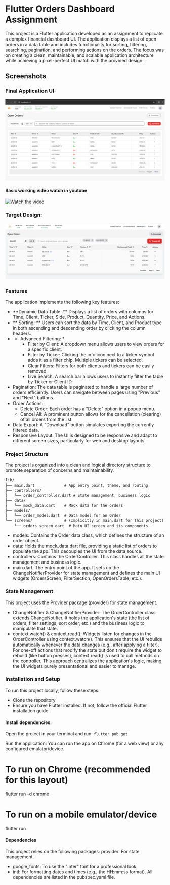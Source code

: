 # Flutter Orders Dashboard Assignment
This project is a Flutter application developed as an assignment to replicate a complex financial dashboard UI. The application displays a list of open orders in a data table and includes functionality for sorting, filtering, searching, pagination, and performing actions on the orders. The focus was on creating a clean, maintainable, and scalable application architecture while achieving a pixel-perfect UI match with the provided design.

## Screenshots
### Final Application UI:
![alt text](image.png)

#### Basic working video watch in youtube

[![Watch the video](https://img.youtube.com/vi/xvheJGBHKno/0.jpg)](https://youtu.be/xvheJGBHKno)



### Target Design:
![alt text](<Open order assignment - 021 Trade (1).png>)
### Features
The application implements the following key features:
- **Dynamic Data Table: ** Displays a list of orders with columns for Time, Client, Ticker, Side, Product, Quantity, Price, and Actions.
- ** Sorting: ** Users can sort the data by Time, Client, and Product type in both ascending and descending order by clicking the column headers.
- * Advanced Filtering: *
    - Filter by Client: A dropdown menu allows users to view orders for a specific client.
    - Filter by Ticker: Clicking the info icon next to a ticker symbol adds it as a filter chip. Multiple tickers can be selected.
    - Clear Filters: Filters for both clients and tickers can be easily removed.
    - Live Search: A search bar allows users to instantly filter the table by Ticker or Client ID.
- Pagination: The data table is paginated to handle a large number of orders efficiently. Users can navigate between pages using "Previous" and "Next" buttons.
- Order Actions:
    - Delete Order: Each order has a "Delete" option in a popup menu.
    - Cancel All: A prominent button allows for the cancellation (clearing) of all orders from the list.
- Data Export: A "Download" button simulates exporting the currently filtered data.
- Responsive Layout: The UI is designed to be responsive and adapt to different screen sizes, particularly for web and desktop layouts.
### Project Structure
The project is organized into a clean and logical directory structure to promote separation of concerns and maintainability.
```
lib/
├── main.dart             # App entry point, theme, and routing
├── controllers/
│   └── order_controller.dart # State management, business logic
├── data/
│   └── mock_data.dart    # Mock data for the orders
├── models/
│   └── order_model.dart  # Data model for an Order
└── screens/              # (Implicitly in main.dart for this project)
    └── orders_screen.dart  # Main UI screen and its components
```

- models: Contains the Order data class, which defines the structure of an order object.
- data: Holds the mock_data.dart file, providing a static list of orders to populate the app. This decouples the UI from the data source.
- controllers: Contains the OrderController. This class handles all the state management and business logic.
- main.dart: The entry point of the app. It sets up the ChangeNotifierProvider for state management and defines the main UI widgets (OrdersScreen, FilterSection, OpenOrdersTable, etc.).
### State Management
This project uses the Provider package (provider) for state management.
- ChangeNotifier & ChangeNotifierProvider: The OrderController class extends ChangeNotifier. It holds the application's state (the list of orders, filter settings, sort order, etc.) and the business logic to manipulate that state.
- context.watch<T>() & context.read<T>(): Widgets listen for changes in the OrderController using context.watch<OrderController>(). This ensures that the UI rebuilds automatically whenever the data changes (e.g., after applying a filter). For one-off actions that modify the state but don't require the widget to rebuild (like button presses), context.read<OrderController>() is used to call methods on the controller.
This approach centralizes the application's logic, making the UI widgets purely presentational and easier to manage.
### Installation and Setup
To run this project locally, follow these steps:
- Clone the repository
- Ensure you have Flutter installed. If not, follow the official Flutter installation guide.
#### Install dependencies:
Open the project in your terminal and run:
``` flutter pub get ```

Run the application:
You can run the app on Chrome (for a web view) or any configured emulator/device.
# To run on Chrome (recommended for this layout)
flutter run -d chrome

# To run on a mobile emulator/device
flutter run


#### Dependencies
This project relies on the following packages:
provider: For state management.
- google_fonts: To use the "Inter" font for a professional look.
- intl: For formatting dates and times (e.g., the HH:mm:ss format).
All dependencies are listed in the pubspec.yaml file.
